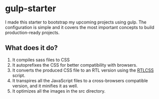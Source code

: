 # gulp-starter

I made this starter to bootstrap my upcoming projects using gulp.
The configuration is simple and it covers the most important concepts to build production-ready projects.

## What does it do?
1. It compiles sass files to CSS
2. It autoprefixes the CSS for better compatibility with browsers.
3. It converts the produced CSS file to an RTL version using the [RTLCSS](https://rtlcss.com) script.
4. It transpires all the JavaScript files to a cross-browsers compatible version, and it minifies it as well.
5. It optimizes all the images in the src directory.
